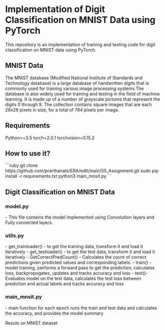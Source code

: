<h1> Implementation of Digit Classification on MNIST Data using PyTorch </h1>

This repository is an implementation of training and testing code for digit classification on MNIST data using PyTorch.

<h2> MNIST Data </h2>
The MNIST database (Modified National Institute of Standards and Technology database) is a large database of handwritten digits that is commonly used for training various image processing systems.The database is also widely used for training and testing in the field of machine learning. It is made up of a number of grayscale pictures that represent the digits 0 through 9. The collection contains square images that are each 28x28 pixels in size, for a total of 784 pixels per image.

<h2> Requirements </h2>
Python>=3.5
torch=2.0.1
torchvision=0.15.2

<h2> How to use it? </h2> 
```ruby
git clone https://github.com/prarthanats/ERA/edit/main/S5_Assignment.git 
sudo pip install -r requirements.txt
python3 main_mnsit.py
```


<h2> Digit Classification on MNIST Data </h2>

<h3> model.py </h3>
- This file contains the model implemented using Convolution layers and Fully connected layers. 
<h3> utils.py </h3>
- get_trainloader() - to get the training data, transform it and load it iteratively
- get_testloader() - to get the test data, transform it and load it iteratively
- GetCorrectPredCount() - Calculates the count of correct predictions given predicted values and corresponding labels.
- train() - model training, performs a forward pass to get the prediction, calculates loss, backpropogates, updates and tracks accuracy and loss
- test()- Evaluates model on the test data, calculates the test loss between prediction and actual labels and tracks accuracy and loss

<h3> main_mnsit.py </h3>
- main function for each epoch runs the train and test data and calculates the accuracy, and provides the model summary

Resuts on MNIST dataset
